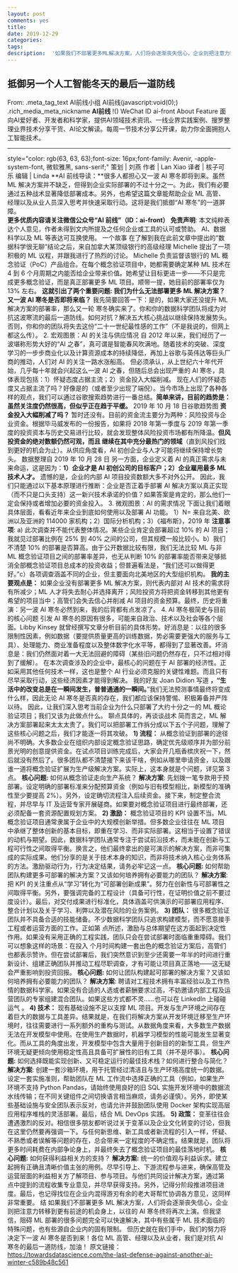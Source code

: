 ```yaml
---
layout: post
comments: yes
title: 
date: 2019-12-29
categories: 
tags: 
description:  '如果我们不部署更多ML解决方案，人们将会逐渐丧失信心，企业则把注意力转移到更有前途的机会身上，以往的AI寒冬终将再次上演。'
---
```



抵御另一个人工智能冬天的最后一道防线 
------------------------------------
From: 
.meta_tag_text  AI前线小组 
AI前线(javascript:void(0);)
.rich_media_meta_nickname
**AI前线** !()
WeChat ID ai-front
About Feature
面向AI爱好者、开发者和科学家，提供AI领域技术资讯、一线业界实践案例、搜罗整理业界技术分享干货、AI论文解读。每周一节技术分享公开课，助力你全面拥抱人工智能技术。
 ** ** 
style="color: rgb(63, 63, 63);font-size: 16px;font-family: Avenir, -apple-system-font, 微软雅黑, sans-serif;"
策划 | 刘燕
作者 | Lan Xiao
译者 | 核子可乐
编辑 | Linda
**AI 前线导读：**很多人都担心又一波 AI 寒冬即将到来。虽然 ML
解决方案并不缺乏，但得到企业实际部署的不过十分之一。为此，我们有必要通过五种战术显著降低部署成本。另外，也希望这篇文章能帮助企业
ML 高管、经理以及从业人员深入思考并快速采取行动。这将是我们抵御“AI
寒冬”的一道屏障。\
**更多优质内容请关注微信公众号“AI 前线”（ID：ai-front）**
**免责声明**:
本文纯粹表达个人意见，作者未得到文内所提及之任何企业或工具的认可或赞助。
AI、数据科学以及 ML
等表达可互换使用。
一个故事
在了解到我在此前文章中提出的“数据科学很无聊”结论之后，来自加拿大某顶级银行的高级经理
Michelle 提出了一项积极的 ML 议程，并跟我进行了热烈的讨论。
Michelle 负责监督该银行的 ML
概念验证（PoC）产品组合。在每个概念验证项目中，她都需要确定某种 ML
技术在 4 到 6
个月周期之内能否给企业带来价值。她希望让目标更进一步——不只是完成更多概念验证，而是真正部署更多
ML 项目。顺带一提，她目前的部署率仅为 13% 左右。
**这就引出了两个重要问题: 我们为什么无法部署更多 ML 解决方案？又一波 AI
寒冬是否即将来临？**
我先简要回答一下：是的，如果大家还没提升 ML 解决方案的部署率，那么又一轮
寒冬确实来了。你和你的数据科学团队将成为对抗这波寒流的最后一道防线。如何对抗？解决五大核心挑战以继续保持发展势头。否则，你和你的团队将失去这份“二十一世纪最性感的工作”（不是我说的，但网上都这么传）。
2. 宏观图景：AI
的关注与供应情况
自 2012 年以来，我们经历了一波堪称形势大好的“AI
之春”，真可谓是智能春风吹满地。随着技术的突破、深度学习的一步步商业化以及计算资源成本的持续降低，再加上谷歌与英伟达等巨头厂商的推动，人们对
AI 的关注一路水涨船高。
但必须承认，从上世纪六十年代开始，几乎每十年就会兴起这么一波 AI
之春，但随后总会出现严重的 AI
寒冬，具体表现包括：1）怀疑态度占据主流；2）资金投入大幅削减。
现在人们的怀疑态度又占据主流了吗？好像是的（或者至少出现了端倪）。当今市场上出现了各种各样的观点，我们可以通过谷歌搜索趋势进行一番总结。**简单来讲，目前的趋势是：虽然关注度仍然很高，但似乎正在趋于平缓。**
2019 年 10 月 18 日谷歌趋势图
**资金投入大幅削减了吗？**
暂时还没有。目前的资金流主要分为两种：风险投资与企业资金。根据毕马威发布的一份报告，如果将
2018 年第一季度与 2019
年第一季度的投资资本与历史交易进行比较，就会发现整体风险投资市场都有所降温。**但风投资金的绝对数额仍然可观，而且
继续在其中充分最热门的领域**（直到风投们找到更好的机会为止）。从供应角度看，AI
初创企业与人才可能将继续保持增长势头。
数据整理自 2019 年 10 月 28 日
另一方面，企业定义着 AI 的真正需求与未来命运，这是因为：**1）企业才是 AI
初创公司的目标客户；2）企业雇用最多 ML 技术人才。** 遗憾的是，企业的内部
AI 项目投资数额大多不对外公开。
因此，我们只能通过以下基本原理进行推断：企业是否正着手部署 AI
解决方案以真正实现（而不只是口头支持）这一新兴技术承诺的价值？如果答案是肯定的，那么他们一定会保持或者增加必要的资金投入。
3. 微观图景：AI
的需求情况
下面让我们着眼具体层面，看看近年来企业到底如何使用以及部署 AI 功能。
1）N= 来自北美、欧洲以及亚洲的 114000
家机构；2）国际分析机构；3）《福布斯》，2019 年
**注意事项**: a) 此次调查并不能代表整体情况。某些企业肯定会部署超过 10%
的 AI 项目；我就见过部署比例在 25% 到 40%
之间的公司，但其规模一般比较小。b）我们不清楚 10%
的部署是否算高。由于公开数据比较有限，我们无法比较 ML 与非 ML
概念验证项目之间的部署率差异，也无从判断 10%
的部署率能否带来足够抵消全部概念验证项目总成本的投资收益；但普遍看法是，“我们还可以做得更好。”c）各项调查涵盖不同的企业，但主要面向北美地区的大型组织机构。
**我的主要观点是：** 如果企业没有部署更多 ML 解决方案，则代表内部对 AI
技术的需求将有所减少；ML
人才将失去耐心并选择离开；风险投资方将把资金转移到其他更有希望的项目当中；高管们会失去信心并削减
AI 项目的资金预算。最终，历史将重演：另一波 AI
寒冬必然到来，我的后背都有点发凉了。
4. AI
寒冬极简史与目前的核心问题
引发 AI 寒冬的原因有很多，可能来自政治、技术以及社会等各个层面。Libby
Kinsey
就曾经撰写文章分析目前的具体形势。好消息是：以往的很多限制性因素，例如数据（要提供质量更高的训练数据，势必需要更强大的服务与工具）、处理能力、商业准备程度以及整体数字化水平等，都得到了显著改善。坏消息是：我们仍然面对着一大无法回避的障碍（某些旧问题仍然存在，只不过相对得到了缓解）。
在本次调查涉及的企业中，最核心的问题在于 AI
部署的经济性。正如采用其他任何技术一样，这也是整个 AI
行业必须克服的关键性难题。而且只有尽早采取行动，这些经济因素才能得到解决。
我的好友 Joan Didion 写道
**，“生活中的改变总是在一瞬间发生，普普通通的一瞬间。**”我们无法预测事情最终将变成什么样，因此无论
AI 寒冬是否真的存在，我们都应该保持警惕、积极筹备并严阵以待。
因此，让我们深入思考当前企业为什么只部署了大约十分之一的 ML
概论验证项目；我们又该为此做点什么。
聊点具体的，再谈谈战术
简而言之，ML
解决方案部署起来太太太贵了。我们可以把部署工作拆分成以下五个子问题，理解了这些核心问题之后，我们才能逐一将其攻破。
**1) 流程：**
从概念验证到部署的途径尚不明确。大多数企业在组织内部设定概念验证思路，确定优先级顺序并为部分前景光明的创意提供资金。在试点项目训练完成后，大家会开几瓶香槟庆祝一下，然后就没有然后了。很多团队都不清楚接下来该干啥，例如从哪里申请资金，以及跟谁一道将概念验证扩展为生产级解决方案。实际上，这本身就是个问题，详见第
3 点。
**核心问题:** 如何从概念验证走向生产系统？
**解决方案**:
先划拨一笔专款用于预部署。设定明确的部署标准来分配预算资金（例如与旧有模型相比，新模型的准确性至少要提高
2%）。另外，设定确切流程注入后续资金。接下来，制定整合流程，并尽早与 IT
及运营专家开展磋商。如果要对概念验证项目进行最终部署，还必须配备一套资源配置规划方案。
**2) 激励：** 概念验证项目的 KPI 设置不当。ML
概念验证项目通常隶属于企业中的大规模创新举措。但多数企业往往在 ML
项目中承继了整体创新的基本目标，即重在学习、而非实际部署。这相当于设置了错误的动机与期望。因此，数据科学团队通常专注于尝试前沿技术，而未能在创新与工程可行性之间取得平衡。换言之，他们最终拿出的是可演示的解决方案，而非可集成的实际成果。他们分享的是关于技术本身的知识，而非将技术纳入核心业务体系的方法。激励驱动行为，行为决定结果，请务必牢记这一点。
**核心问题:**
如何帮助团队构建更多可部署的解决方案？又该如何培养拥有必要能力的团队？
**解决方案**: 把 KPI
的关注重点从“学习”转化为“可部署创新成果”。努力在创新性与可部署性之间取得平衡。另外，要强调完备的工程设计（具备可行性，在证明价值之前不要过度设计）。最后，对交付成果进行标准化，具体涵盖可供演示的可部署应用程序、整合计划以及关于学习、利弊以及潜在风险的业务案例。
**3) 团队：**
很多概念验证团队并不具备合适的技能储备。不少数据科学团队只追求构建模型，而不愿意接手工程或者运营方面的工作。正如第
点所述，激励与总体期望在这方面起到决定性作用。如果没有采用正确的工程实践，团队只会在尝试部署时面临重重障碍。我们可以想象这样的场景：在投入
个月时间构建一套出色的概念验证方案后，高管们也都表示赞许。但在尝试部署后，我们突然意识到至少还需要一年半的时间进行重新设计、组建正确团队并推动工程尽职调查，才有可能让项目真正落地——这无疑会严重影响到投资回报。
**核心问题:**
如何让团队构建起可部署的解决方案？又该如何培养拥有必要能力的团队？
**解决方案**:
聘请对工程技术拥有丰富经验以及工作热情的数据科学家。如果没有合适的人选或者薪酬要求过高，不妨邀请内部工程及运营团队的专家组建混合团队。如果这些方式都不灵……也可以在
LinkedIn 上碰碰运气 。
**4) 技术：** 现有基础设施不足以支撑 ML
项目。开发与生产环境之间存在着巨大的数据与工具差异。结果就是，在我们将解决方案从开发环境迁移至生产环境时，往往需要进行一系列额外的重构与测试。从数据角度来看，大多数生产数据无法在开发模型中使用。在使用生产数据时，机器学习模型的性能可能发生显著变化。而从工具的角度出发，开发模型中包含大量用于创新目的的新型工具，但生产环境无疑更倾向使用稳定性高且具备可扩展性的旧有工具（并不是坏事）。
**核心问题:**
如何选择既能实现创新、又可稳定运行的最佳技术栈？如何进行整合与简化？
**解决方案**:
创建一套沙箱环境，用于托管经过清洁且与生产环境高度统一的数据。设定一套实施准则，帮助团队在
ML 工作流中选择正确的工具（例如，如果生产环境不支持 Python
Pandas，请始终使用良好的旧 SQL
实施开发环境中的数据流水线传输；在不同关键组件之间切换语言相当麻烦，请务必谨慎）。另外，即使某些基础设施与安全团队表示反对，也请允许并鼓励团队使用
Docker 架构实现高层应用程序堆栈的灵活部署。最后，结合 ML DevOps 实践。
**5) 政策：**
变革往往会遭遇激烈的反对。相信很多朋友都听说过关于变革以及企业文化转变的讨论，但我在这里仍然要再强调一下。与任何新思维、新工具或者新流程的引入一样，怀疑、不熟悉或者误解等问题的存在，总会带来一定程度的不确定性。结果就是，团队将更多时间耗费在内部争论身上，并最终失去了概念验证项目的最佳落地时机。
**核心问题:** 如何获得利益相关方的支持？
**解决方案:**
统一的价值观与利益诉求。建立起拥有正确且清晰价值主张的用例。尽早引导上、下游流程参与进来，确保高管及运营层面的利益相关方了解项目、参与项目。与他们共同设计解决方案，通过第
点中提到的流程收集专业意见，并尽早获得支持。另外，记得分阶段推进项目进度。最后，也记得找位在企业内混得游刃有余的老大哥帮忙协调各方意见，这同样非常重要。
结
如果我们不部署更多 ML
解决方案，人们将会逐渐丧失信心，企业则把注意力转移到更有前途的机会身上，以往的
AI 寒冬终将再次上演。但我坚信，阻碍 ML
部署的很多问题完全可以快速解决，其中有些属于 ML
技术面临的特殊问题，也有些源自企业内的固有限制。
但历史就在我们手中，我们的努力将决定下一波 AI 寒冬是否到来！各位 ML
高管、经理以及从业者，我们是对抗 AI 寒冬的最后一道防线，加油！
原文链接：
https://towardsdatascience.com/the-last-defense-against-another-ai-winter-c589b48c561
